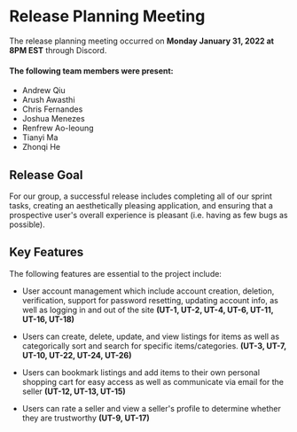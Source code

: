
# Release Planning Meeting
The release planning meeting occurred on **Monday January 31, 2022 at 8PM EST** through Discord.

#### The following team members were present:
* Andrew Qiu
* Arush Awasthi
* Chris Fernandes
* Joshua Menezes
* Renfrew Ao-leoung
* Tianyi Ma
* Zhonqi He

## Release Goal
For our group, a successful release includes completing all of our sprint tasks, 
creating an aesthetically pleasing application, and ensuring that a prospective user's overall
experience is pleasant (i.e. having as few bugs as possible).

## Key Features
The following features are essential to the project include:
* User account management which include account creation, deletion, verification, support for password resetting, updating account info,
   as well as logging in and out of the site **(UT-1, UT-2, UT-4, UT-6, UT-11, UT-16, UT-18)** 

* Users can create, delete, update, and view listings for items as well as categorically sort and search for specific items/categories.
   **(UT-3, UT-7, UT-10, UT-22, UT-24, UT-26)**

* Users can bookmark listings and add items to their own personal shopping cart for easy access as well as communicate via email for the seller
   **(UT-12, UT-13, UT-15)**

* Users can rate a seller and view a seller's profile to determine whether they are trustworthy **(UT-9, UT-17)**
